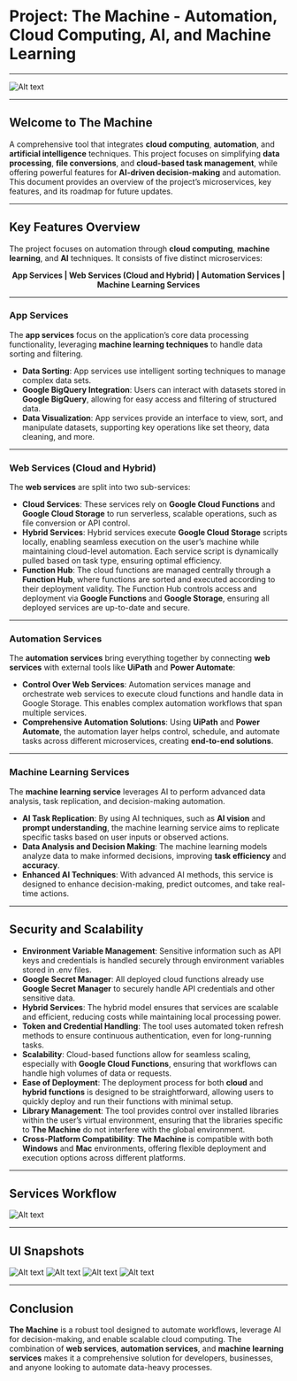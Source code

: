 # **Project: The Machine - Automation, Cloud Computing, AI, and Machine Learning**

---

![Alt text](./images/THE%20MACHINE.jpg)

---

## **Welcome to The Machine**

A comprehensive tool that integrates **cloud computing**, **automation**, and **artificial intelligence** techniques. This project focuses on simplifying **data processing**, **file conversions**, and **cloud-based task management**, while offering powerful features for **AI-driven decision-making** and automation. This document provides an overview of the project’s microservices, key features, and its roadmap for future updates.

---

## **Key Features Overview**

The project focuses on automation through **cloud computing**, **machine learning**, and **AI** techniques. It consists of five distinct microservices:

<p align="center">
  <strong>App Services | Web Services (Cloud and Hybrid) | Automation Services | Machine Learning Services</strong>
</p>

---

### **App Services**

The **app services** focus on the application’s core data processing functionality, leveraging **machine learning techniques** to handle data sorting and filtering.

- **Data Sorting**: App services use intelligent sorting techniques to manage complex data sets.
- **Google BigQuery Integration**: Users can interact with datasets stored in **Google BigQuery**, allowing for easy access and filtering of structured data.
- **Data Visualization**: App services provide an interface to view, sort, and manipulate datasets, supporting key operations like set theory, data cleaning, and more.

---

### **Web Services (Cloud and Hybrid)**

The **web services** are split into two sub-services:

- **Cloud Services**: These services rely on **Google Cloud Functions** and **Google Cloud Storage** to run serverless, scalable operations, such as file conversion or API control.
- **Hybrid Services**: Hybrid services execute **Google Cloud Storage** scripts locally, enabling seamless execution on the user’s machine while maintaining cloud-level automation. Each service script is dynamically pulled based on task type, ensuring optimal efficiency.
- **Function Hub**: The cloud functions are managed centrally through a **Function Hub**, where functions are sorted and executed according to their deployment validity. The Function Hub controls access and deployment via **Google Functions** and **Google Storage**, ensuring all deployed services are up-to-date and secure.

---

### **Automation Services**

The **automation services** bring everything together by connecting **web services** with external tools like **UiPath** and **Power Automate**:

- **Control Over Web Services**: Automation services manage and orchestrate web services to execute cloud functions and handle data in Google Storage. This enables complex automation workflows that span multiple services.
- **Comprehensive Automation Solutions**: Using **UiPath** and **Power Automate**, the automation layer helps control, schedule, and automate tasks across different microservices, creating **end-to-end solutions**.

---

### **Machine Learning Services**

The **machine learning service** leverages AI to perform advanced data analysis, task replication, and decision-making automation.

- **AI Task Replication**: By using AI techniques, such as **AI vision** and **prompt understanding**, the machine learning service aims to replicate specific tasks based on user inputs or observed actions.
- **Data Analysis and Decision Making**: The machine learning models analyze data to make informed decisions, improving **task efficiency** and **accuracy**.
- **Enhanced AI Techniques**: With advanced AI methods, this service is designed to enhance decision-making, predict outcomes, and take real-time actions.

---

## **Security and Scalability**

- **Environment Variable Management**: Sensitive information such as API keys and credentials is handled securely through environment variables stored in .env files.
- **Google Secret Manager**: All deployed cloud functions already use **Google Secret Manager** to securely handle API credentials and other sensitive data.
- **Hybrid Services**: The hybrid model ensures that services are scalable and efficient, reducing costs while maintaining local processing power.
- **Token and Credential Handling**: The tool uses automated token refresh methods to ensure continuous authentication, even for long-running tasks.
- **Scalability**: Cloud-based functions allow for seamless scaling, especially with **Google Cloud Functions**, ensuring that workflows can handle high volumes of data or requests.
- **Ease of Deployment**: The deployment process for both **cloud** and **hybrid functions** is designed to be straightforward, allowing users to quickly deploy and run their functions with minimal setup.
- **Library Management**: The tool provides control over installed libraries within the user’s virtual environment, ensuring that the libraries specific to **The Machine** do not interfere with the global environment.
- **Cross-Platform Compatibility**: **The Machine** is compatible with both **Windows** and **Mac** environments, offering flexible deployment and execution options across different platforms.

---

## **Services Workflow**

![Alt text](./images/The%20Machine%20-%20Services%20Flow.jpg)

---

## **UI Snapshots**

![Alt text](./images/THEMACHINE_MAIN.png)
![Alt text](./images/DATA_SET_VIEW.png)
![Alt text](./images/CLOUD_FUNCTIONS.png)
![Alt text](./images/THEMACHINE_FUNCTION_DROP.png)

---
## **Conclusion**

**The Machine** is a robust tool designed to automate workflows, leverage AI for decision-making, and enable scalable cloud computing. The combination of **web services**, **automation services**, and **machine learning services** makes it a comprehensive solution for developers, businesses, and anyone looking to automate data-heavy processes.

